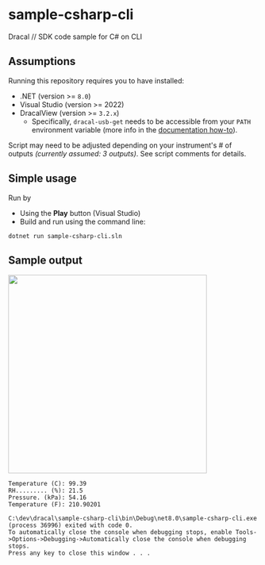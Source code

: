 # sample-csharp-cli
Dracal // SDK code sample for C# on CLI

## Assumptions

Running this repository requires you to have installed:
- .NET (version >= `8.0`)
- Visual Studio (version >= 2022)
- DracalView (version >= `3.2.x`)
  - Specifically, `dracal-usb-get` needs to be accessible from your `PATH` environment variable (more info in the [documentation how-to](https://www.dracal.com/en/programmers_howto/#dracal-usb-get)).

Script may need to be adjusted depending on your instrument's # of outputs _(currently assumed: 3 outputs)_. See script comments for details.


## Simple usage

Run by
- Using the **Play** button (Visual Studio)
- Build and run using the command line:

```
dotnet run sample-csharp-cli.sln
```



## Sample output
<img src="https://github.com/Dracaltech/sample-csharp-cli/assets/1357711/655893a6-3305-4044-8285-d4cbdf418ac4" width=400 />

```
Temperature (C): 99.39
RH......... (%): 21.5
Pressure. (kPa): 54.16
Temperature (F): 210.90201

C:\dev\dracal\sample-csharp-cli\bin\Debug\net8.0\sample-csharp-cli.exe (process 36996) exited with code 0.
To automatically close the console when debugging stops, enable Tools->Options->Debugging->Automatically close the console when debugging stops.
Press any key to close this window . . .
```
